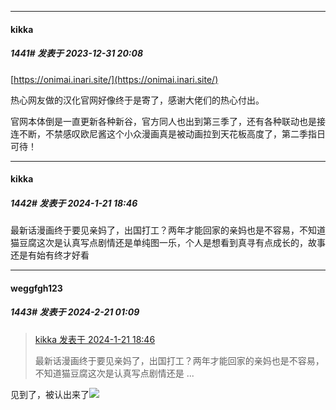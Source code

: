 ﻿
*****

####  kikka  
##### 1441#       发表于 2023-12-31 20:08

[https://onimai.inari.site/](https://onimai.inari.site/)

热心网友做的汉化官网好像终于是寄了，感谢大佬们的热心付出。

官网本体倒是一直更新各种新谷，官方同人也出到第三季了，还有各种联动也是接连不断，不禁感叹欧尼酱这个小众漫画真是被动画拉到天花板高度了，第二季指日可待！

*****

####  kikka  
##### 1442#       发表于 2024-1-21 18:46

最新话漫画终于要见亲妈了，出国打工？两年才能回家的亲妈也是不容易，不知道猫豆腐这次是认真写点剧情还是单纯图一乐，个人是想看到真寻有点成长的，故事还是有始有终才好看

*****

####  weggfgh123  
##### 1443#       发表于 2024-2-21 01:09

<blockquote><a href="httphttps://bbs.saraba1st.com/2b/forum.php?mod=redirect&amp;goto=findpost&amp;pid=63724913&amp;ptid=2065763" target="_blank">kikka 发表于 2024-1-21 18:46</a>

最新话漫画终于要见亲妈了，出国打工？两年才能回家的亲妈也是不容易，不知道猫豆腐这次是认真写点剧情还是 ...</blockquote>
见到了，被认出来了<img src="https://static.saraba1st.com/image/smiley/carton2017/018.gif" referrerpolicy="no-referrer">

